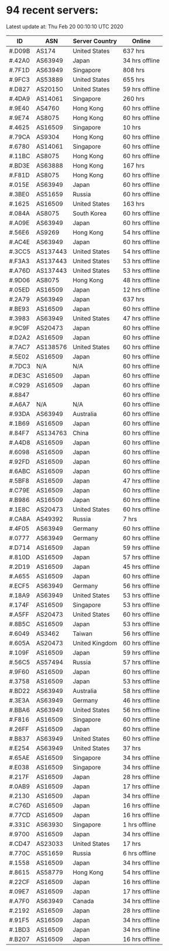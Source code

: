 # 94 recent servers:

Latest update at: Thu Feb 20 00:10:10 UTC 2020

| ID | ASN | Server Country | Online |
| -- | --- | -------------- | ------ |
| #.D09B | AS174 | United States | 637 hrs |
| #.42A0 | AS63949 | Japan | 34 hrs offline |
| #.7F1D | AS63949 | Singapore | 808 hrs |
| #.9FC3 | AS53889 | United States | 655 hrs |
| #.D827 | AS20150 | United States | 59 hrs offline |
| #.4DA9 | AS14061 | Singapore | 260 hrs |
| #.9E40 | AS4760 | Hong Kong | 60 hrs offline |
| #.9E74 | AS8075 | Hong Kong | 60 hrs offline |
| #.4625 | AS16509 | Singapore | 10 hrs |
| #.79CA | AS9304 | Hong Kong | 60 hrs offline |
| #.6780 | AS14061 | Singapore | 60 hrs offline |
| #.11BC | AS8075 | Hong Kong | 60 hrs offline |
| #.BD3E | AS63888 | Hong Kong | 167 hrs |
| #.F81D | AS8075 | Hong Kong | 60 hrs offline |
| #.015E | AS63949 | Japan | 60 hrs offline |
| #.3BE0 | AS51659 | Russia | 60 hrs offline |
| #.1625 | AS16509 | United States | 163 hrs |
| #.084A | AS8075 | South Korea | 60 hrs offline |
| #.A09E | AS63949 | Japan | 60 hrs offline |
| #.56E6 | AS9269 | Hong Kong | 54 hrs offline |
| #.AC4E | AS63949 | Japan | 60 hrs offline |
| #.3CC5 | AS137443 | United States | 54 hrs offline |
| #.F3A3 | AS137443 | United States | 53 hrs offline |
| #.A76D | AS137443 | United States | 53 hrs offline |
| #.9D06 | AS8075 | Hong Kong | 48 hrs offline |
| #.05ED | AS16509 | Japan | 12 hrs offline |
| #.2A79 | AS63949 | Japan | 637 hrs |
| #.BE93 | AS16509 | Japan | 60 hrs offline |
| #.3983 | AS63949 | United States | 47 hrs offline |
| #.9C9F | AS20473 | Japan | 60 hrs offline |
| #.D2A2 | AS16509 | Japan | 60 hrs offline |
| #.7AC7 | AS138576 | United States | 60 hrs offline |
| #.5E02 | AS16509 | Japan | 60 hrs offline |
| #.7DC3 | N/A | N/A | 60 hrs offline |
| #.DE3C | AS16509 | Japan | 60 hrs offline |
| #.C929 | AS16509 | Japan | 60 hrs offline |
| #.8847 |  |  | 60 hrs offline |
| #.A6A7 | N/A | N/A | 60 hrs offline |
| #.93DA | AS63949 | Australia | 60 hrs offline |
| #.1B69 | AS16509 | Japan | 60 hrs offline |
| #.84F7 | AS134763 | China | 60 hrs offline |
| #.A4D8 | AS16509 | Japan | 60 hrs offline |
| #.6098 | AS16509 | Japan | 60 hrs offline |
| #.92FD | AS16509 | Japan | 60 hrs offline |
| #.6ABC | AS16509 | Japan | 60 hrs offline |
| #.5BF8 | AS16509 | Japan | 47 hrs offline |
| #.C79E | AS16509 | Japan | 60 hrs offline |
| #.B986 | AS16509 | Japan | 60 hrs offline |
| #.1E8C | AS20473 | United States | 60 hrs offline |
| #.CA8A | AS49392 | Russia | 7 hrs |
| #.4F05 | AS63949 | Germany | 60 hrs offline |
| #.0777 | AS63949 | Germany | 60 hrs offline |
| #.D714 | AS16509 | Japan | 59 hrs offline |
| #.810D | AS16509 | Japan | 57 hrs offline |
| #.2D19 | AS16509 | Japan | 45 hrs offline |
| #.A655 | AS16509 | Japan | 60 hrs offline |
| #.ECF5 | AS63949 | Germany | 56 hrs offline |
| #.18A9 | AS63949 | United States | 53 hrs offline |
| #.174F | AS16509 | Singapore | 53 hrs offline |
| #.A5FF | AS20473 | United States | 60 hrs offline |
| #.8B5C | AS16509 | Japan | 53 hrs offline |
| #.6049 | AS3462 | Taiwan | 56 hrs offline |
| #.605A | AS20473 | United Kingdom | 60 hrs offline |
| #.109F | AS16509 | Japan | 59 hrs offline |
| #.56C5 | AS57494 | Russia | 57 hrs offline |
| #.9F60 | AS16509 | Japan | 60 hrs offline |
| #.3758 | AS16509 | Japan | 53 hrs offline |
| #.BD22 | AS63949 | Australia | 58 hrs offline |
| #.3E3A | AS63949 | Germany | 46 hrs offline |
| #.BBA6 | AS63949 | United States | 56 hrs offline |
| #.F816 | AS16509 | Singapore | 60 hrs offline |
| #.26FF | AS16509 | Japan | 60 hrs offline |
| #.B837 | AS63949 | United States | 60 hrs offline |
| #.E254 | AS63949 | United States | 37 hrs |
| #.65AE | AS16509 | Singapore | 34 hrs offline |
| #.E038 | AS16509 | Singapore | 34 hrs offline |
| #.217F | AS16509 | Japan | 28 hrs offline |
| #.0AB9 | AS16509 | Japan | 17 hrs offline |
| #.2130 | AS16509 | Japan | 34 hrs offline |
| #.C76D | AS16509 | Japan | 16 hrs offline |
| #.77CD | AS16509 | Japan | 16 hrs offline |
| #.331C | AS63930 | Singapore | 1 hrs offline |
| #.9700 | AS16509 | Japan | 34 hrs offline |
| #.CD47 | AS23033 | United States | 17 hrs |
| #.770C | AS51659 | Russia | 6 hrs offline |
| #.1558 | AS16509 | Japan | 34 hrs offline |
| #.8615 | AS58779 | Hong Kong | 54 hrs offline |
| #.22CF | AS16509 | Japan | 16 hrs offline |
| #.09E7 | AS16509 | Japan | 17 hrs offline |
| #.A7F0 | AS63949 | Canada | 34 hrs offline |
| #.2192 | AS16509 | Japan | 28 hrs offline |
| #.91F5 | AS16509 | Japan | 34 hrs offline |
| #.1BD3 | AS16509 | Japan | 34 hrs offline |
| #.B207 | AS16509 | Japan | 16 hrs offline |

